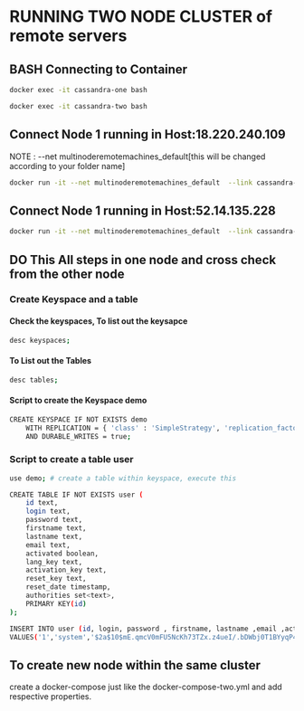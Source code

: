 # RUNNING TWO NODE CLUSTER of remote servers

## BASH Connecting to Container

```bash
docker exec -it cassandra-one bash
```

```bash
docker exec -it cassandra-two bash
```

## Connect Node 1 running in Host:18.220.240.109

NOTE : --net multinoderemotemachines_default[this will be changed according to your folder name]

```bash
docker run -it --net multinoderemotemachines_default  --link cassandra-one:cassandra --rm cassandra cqlsh cassandra
```

## Connect Node 1 running in Host:52.14.135.228

```bash
docker run -it --net multinoderemotemachines_default  --link cassandra-two:cassandra --rm cassandra cqlsh cassandra
```

## DO This All steps in one node and cross check from the other node

### Create Keyspace and a table

#### Check the keyspaces, To list out the keysapce

```bash
desc keyspaces;
```

#### To List out the Tables

```bash
desc tables;
```

#### Script to create the Keyspace demo

```bash
CREATE KEYSPACE IF NOT EXISTS demo
    WITH REPLICATION = { 'class' : 'SimpleStrategy', 'replication_factor' : 1 }
    AND DURABLE_WRITES = true;
```

### Script to create a table user

```bash
use demo; # create a table within keyspace, execute this

CREATE TABLE IF NOT EXISTS user (
    id text,
    login text,
    password text,
    firstname text,
    lastname text,
    email text,
    activated boolean,
    lang_key text,
    activation_key text,
    reset_key text,
    reset_date timestamp,
    authorities set<text>,
    PRIMARY KEY(id)
);

INSERT INTO user (id, login, password , firstname, lastname ,email ,activated ,lang_key, activation_key, authorities)
VALUES('1','system','$2a$10$mE.qmcV0mFU5NcKh73TZx.z4ueI/.bDWbj0T1BYyqP481kGGarKLG','','System','system@localhost',true,'en','', {'ROLE_USER', 'ROLE_ADMIN'});

```

## To create new node within the same cluster

create a docker-compose just like the docker-compose-two.yml and add respective properties.

